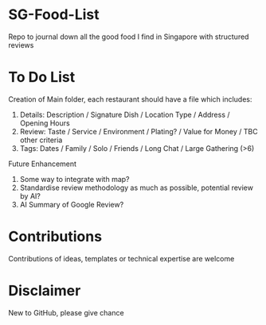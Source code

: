 # SG-Food-List
Repo to journal down all the good food I find in Singapore with structured reviews

# To Do List
Creation of Main folder, each restaurant should have a file which includes:
1. Details: Description / Signature Dish / Location Type / Address / Opening Hours
2. Review: Taste / Service / Environment / Plating? / Value for Money / TBC other criteria
3. Tags: Dates / Family / Solo / Friends / Long Chat / Large Gathering (>6)

Future Enhancement
1. Some way to integrate with map?
2. Standardise review methodology as much as possible, potential review by AI?
3. AI Summary of Google Review?

# Contributions
Contributions of ideas, templates or technical expertise are welcome

# Disclaimer
New to GitHub, please give chance
